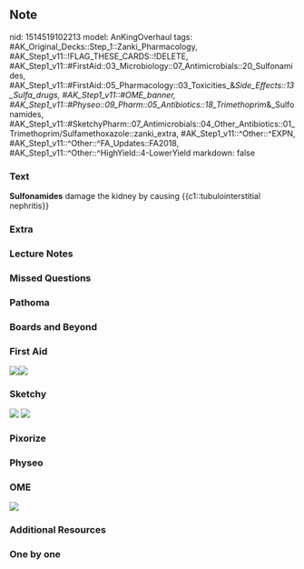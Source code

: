 ## Note
nid: 1514519102213
model: AnKingOverhaul
tags: #AK_Original_Decks::Step_1::Zanki_Pharmacology, #AK_Step1_v11::!FLAG_THESE_CARDS::!DELETE, #AK_Step1_v11::#FirstAid::03_Microbiology::07_Antimicrobials::20_Sulfonamides, #AK_Step1_v11::#FirstAid::05_Pharmacology::03_Toxicities_&_Side_Effects::13_Sulfa_drugs, #AK_Step1_v11::#OME_banner, #AK_Step1_v11::#Physeo::09_Pharm::05_Antibiotics::18_Trimethoprim_&_Sulfonamides, #AK_Step1_v11::#SketchyPharm::07_Antimicrobials::04_Other_Antibiotics::01_Trimethoprim/Sulfamethoxazole::zanki_extra, #AK_Step1_v11::^Other::^EXPN, #AK_Step1_v11::^Other::^FA_Updates::FA2018, #AK_Step1_v11::^Other::^HighYield::4-LowerYield
markdown: false

### Text
<b>Sulfonamides</b> damage the kidney by causing
{{c1::tubulointerstitial nephritis}}

### Extra


### Lecture Notes


### Missed Questions


### Pathoma


### Boards and Beyond


### First Aid
<img src="paste-413223098515459.jpg"><img src=
"paste-184696478629891.jpg">

### Sketchy
<img src="paste-247265562198017.jpg"> <img src=
"Screen%20Shot%202020-01-28%20at%206.34.09%20PM.png">

### Pixorize


### Physeo


### OME
<div class="ome-widget">
  <a href="https://onlinemeded.org?ref=anki"><img src=
  "_OME_AnkiFlashcards_General_4.png"></a>
</div>

### Additional Resources


### One by one

